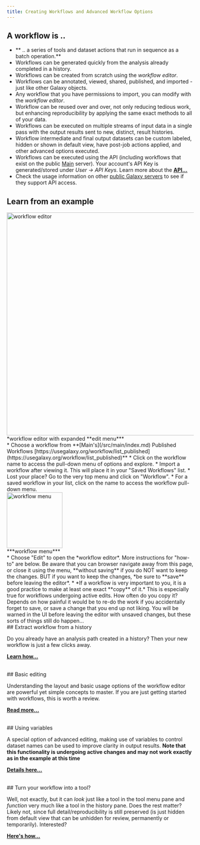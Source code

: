 ```yaml
---
title: Creating Workflows and Advanced Workflow Options
---
```

## A workflow is ..

* ** .. a series of tools and dataset actions that run in sequence as a batch operation.**
* Workflows can be generated quickly from the analysis already completed in a history.
* Workflows can be created from scratch using the *workflow editor*.
* Workflows can be annotated, viewed, shared, published, and imported - just like other Galaxy objects.
* Any workflow that you have permissions to import, you can modify with the *workflow editor*.
* Workflow can be reused over and over, not only reducing tedious work, but enhancing reproducibility by applying the same exact methods to all of your data.
* Workflows can be executed on multiple streams of input data in a single pass with the output results sent to new, distinct, result histories. 
* Workflow intermediate and final output datasets can be custom labeled, hidden or shown in default view, have post-job actions applied, and other advanced options executed.
* Workflows can be executed using the API (including workflows that exist on the public [Main](/src/main/index.md) server). Your account's API Key is generated/stored under *User -> API Keys*. Learn more about the **[API...](/src/learn/api/index.md)**
* Check the usage information on other [public Galaxy servers](/src/use/index.md) to see if they support API access.

## Learn from an example

</div> <img src="/src/images/learn/workflow_edit_peek.png" alt="workflow editor" width="600" /> <br />*workflow editor with expanded **edit menu***</div>
<br />
* Choose a workflow from **[Main's](/src/main/index.md) Published Workflows [https://usegalaxy.org/workflow/list_published](https://usegalaxy.org/workflow/list_published)**
* Click on the workflow name to access the pull-down menu of options and explore.
* Import a workflow after viewing it. This will place it in your "Saved Workflows" list. 
* Lost your place? Go to the very top menu and click on "Workflow". 
* For a saved workflow in your list, click on the name to access the workflow pull-down menu. <div class='right'><img src="/src/images/learn/workflow_copy.png" alt="workflow menu" width="150" /> <br />***workflow menu***</div>
* Choose "Edit" to open the *workflow editor*. More instructions for "how-to" are below. Be aware that you can browser navigate away from this page, or close it using the menu, **without saving** if you do NOT want to keep the changes. BUT if you want to keep the changes, *be sure to **save** before leaving the editor*. 
* *If a workflow is very important to you, it is a good practice to make at least one exact **copy** of it.*  This is especially true for workflows undergoing active edits. How often do you copy it? Depends on how painful it would be to re-do the work if you accidentally forget to save, or save a change that you  end up not liking. You will be warned in the UI before leaving the editor with unsaved changes, but these sorts of things still do happen...

<br />
## Extract workflow from a history

Do you already have an analysis path created in a history? Then your new workflow is just a few clicks away. 

**[Learn how...](/src/learn/advanced-workflow/extract/index.md)**

<br />
## Basic editing

Understanding the layout and basic usage options of the workflow editor are powerful yet simple concepts to master. If you are just getting started with workflows, this is worth a review. 

**[Read more...](/src/learn/advanced-workflow/basic-editing/index.md)**

<br />
## Using variables

A special option of advanced editing, making use of variables to control dataset names can be used to improve clarity in output results. **Note that this functionality is undergoing active changes and may not work exactly as in the example at this time**

**[Details here...](/src/learn/advanced-workflow/variables/index.md)**

<br />
## Turn your workflow into a tool?

Well, not exactly, but it can *look* just like a tool in the tool menu pane and *function* very much like a tool in the history pane. Does the rest matter? Likely not, since full detail/reproducibility is still preserved (is just hidden from default view that can be unhidden for review, permanently or temporarily). Interested? 

**[Here's how...](/src/learn/advanced-workflow/tool-panel/index.md)**
